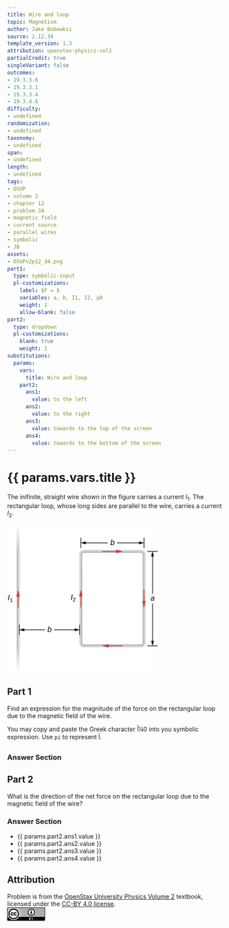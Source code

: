 ```yaml
---
title: Wire and loop
topic: Magnetism
author: Jake Bobowksi
source: 2.12.34
template_version: 1.3
attribution: openstax-physics-vol2
partialCredit: true
singleVariant: false
outcomes:
- 19.3.3.0
- 19.3.3.1
- 19.3.3.4
- 19.3.4.0
difficulty:
- undefined
randomization:
- undefined
taxonomy:
- undefined
span:
- undefined
length:
- undefined
tags:
- OSUP
- volume 2
- chapter 12
- problem 34
- magnetic field
- current source
- parallel wires
- symbolic
- JB
assets:
- OSUPv2p12_34.png
part1:
  type: symbolic-input
  pl-customizations:
    label: $F = $
    variables: a, b, I1, I2, μ0
    weight: 1
    allow-blank: false
part2:
  type: dropdown
  pl-customizations:
    blank: true
    weight: 1
substitutions:
  params:
    vars:
      title: Wire and loop
    part2:
      ans1:
        value: to the left
      ans2:
        value: to the right
      ans3:
        value: towards to the top of the screen
      ans4:
        value: towards to the bottom of the screen
---
```

# {{ params.vars.title }}
The inifinite, straight wire shown in the figure carries a current $I_1$.
The rectangular loop, whose long sides are parallel to the wire, carries a current $I_2$.

<img src="OSUPv2p12_34.png" width=350 alt="An infinite wire with current I1 next to a rectangular loop of wire with current I2.">

## Part 1

Find an expression for the magnitude of the force on the rectangular loop due to the magnetic field of the wire.

You may copy and paste the Greek character Î¼0 into you symbolic expression.
Use `pi` to represent Ï.

### Answer Section

## Part 2

What is the direction of the net force on the rectangular loop due to the magnetic field of the wire?

### Answer Section

- {{ params.part2.ans1.value }}
- {{ params.part2.ans2.value }}
- {{ params.part2.ans3.value }}
- {{ params.part2.ans4.value }}

## Attribution

Problem is from the [OpenStax University Physics Volume 2](https://openstax.org/details/books/university-physics-volume-2) textbook, licensed under the [CC-BY 4.0 license](https://creativecommons.org/licenses/by/4.0/).<br>![Image representing the Creative Commons 4.0 BY license.](https://raw.githubusercontent.com/firasm/bits/master/by.png)